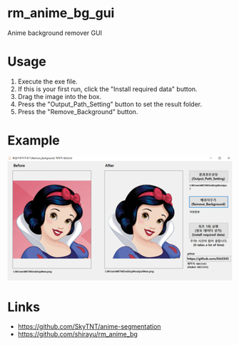 # rm_anime_bg_gui
Anime background remover GUI

# Usage
1. Execute the exe file.
2. If this is your first run, click the "Install required data" button.
3. Drag the image into the box.
4. Press the "Output_Path_Setting" button to set the result folder.
5. Press the "Remove_Background" button.

# Example
<img src="ref.png">

# Links
* https://github.com/SkyTNT/anime-segmentation
* https://github.com/shirayu/rm_anime_bg
